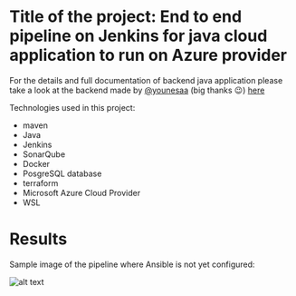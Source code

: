 # Title of the project: End to end pipeline on Jenkins for java cloud application to run on Azure provider

For the details and full documentation of backend java application please take a look at the backend made by [@younesaa](https://github.com/younesaa) (big thanks 😉) [here](https://github.com/younesaa/proje_m2i) 

Technologies used in this project:

* maven
* Java
* Jenkins
* SonarQube
* Docker
* PosgreSQL database
* terraform
* Microsoft Azure Cloud Provider
* WSL

# Results

Sample image of the pipeline where Ansible is not yet configured: 

![alt text](https://github.com/ioannis-mac/proje_m2i/blob/main/Pipeline-stage-view.png?raw=true)